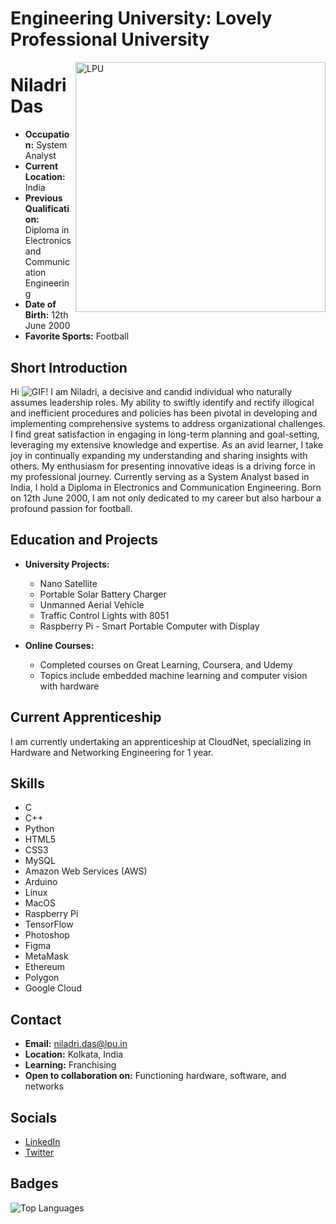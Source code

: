 # Engineering University: Lovely Professional University


<img align="right" alt="LPU" width="400" src="https://media.tenor.com/1O2_N0PS4_sAAAAi/lpu-lovely-professional-university.gif">


# Niladri Das

- **Occupation:** System Analyst
- **Current Location:** India
- **Previous Qualification:** Diploma in Electronics and Communication Engineering
- **Date of Birth:** 12th June 2000
- **Favorite Sports:** Football

## Short Introduction

Hi ![GIF](https://user-images.githubusercontent.com/18350557/176309783-0785949b-9127-417c-8b55-ab5a4333674e.gif)! I am Niladri, a decisive and candid individual who naturally assumes leadership roles. My ability to swiftly identify and rectify illogical and inefficient procedures and policies has been pivotal in developing and implementing comprehensive systems to address organizational challenges. I find great satisfaction in engaging in long-term planning and goal-setting, leveraging my extensive knowledge and expertise. As an avid learner, I take joy in continually expanding my understanding and sharing insights with others. My enthusiasm for presenting innovative ideas is a driving force in my professional journey. Currently serving as a System Analyst based in India, I hold a Diploma in Electronics and Communication Engineering. Born on 12th June 2000, I am not only dedicated to my career but also harbour a profound passion for football.

## Education and Projects

- **University Projects:**
  - Nano Satellite
  - Portable Solar Battery Charger
  - Unmanned Aerial Vehicle
  - Traffic Control Lights with 8051
  - Raspberry Pi - Smart Portable Computer with Display

- **Online Courses:**
  - Completed courses on Great Learning, Coursera, and Udemy
  - Topics include embedded machine learning and computer vision with hardware

## Current Apprenticeship

I am currently undertaking an apprenticeship at CloudNet, specializing in Hardware and Networking Engineering for 1 year.

## Skills

- C
- C++
- Python
- HTML5
- CSS3
- MySQL
- Amazon Web Services (AWS)
- Arduino
- Linux
- MacOS
- Raspberry Pi
- TensorFlow
- Photoshop
- Figma
- MetaMask
- Ethereum
- Polygon
- Google Cloud

## Contact

- **Email:** [niladri.das@lpu.in](mailto:niladri.das@lpu.in)
- **Location:** Kolkata, India
- **Learning:** Franchising
- **Open to collaboration on:** Functioning hardware, software, and networks

## Socials

- [LinkedIn](https://www.linkedin.com/in/niladri-das-b668642a3/)
- [Twitter](https://www.twitter.com/niladri12_)

## Badges

![Top Languages](https://github-readme-stats.vercel.app/api/top-langs/?username=niladrigithub&langs_count=10&title_color=0891b2&text_color=ffffff&icon_color=0891b2&bg_color=1c1917&hide_border=true&locale=en&custom_title=Top%20Languages)
